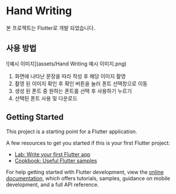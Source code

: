 # Hand Writing
본 프로젝트는 Flutter로 개발 되었습니다.

## 사용 방법
![예시 이미지](assets/Hand Writing 예시 이미지.png)

1. 화면에 나타난 문장을 따라 작성 후 해당 이미지 촬영
2. 촬영 된 이미지 확인 후 확인 버튼을 눌러 폰트 선택창으로 이동
3. 생성 된 폰트 중 원하는 폰트를 선택 후 사용하기 누르기
4. 선택된 폰트 사용 및 다운로드

## Getting Started

This project is a starting point for a Flutter application.

A few resources to get you started if this is your first Flutter project:

- [Lab: Write your first Flutter app](https://docs.flutter.dev/get-started/codelab)
- [Cookbook: Useful Flutter samples](https://docs.flutter.dev/cookbook)

For help getting started with Flutter development, view the
[online documentation](https://docs.flutter.dev/), which offers tutorials,
samples, guidance on mobile development, and a full API reference.
